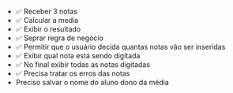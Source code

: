 - ✅ Receber 3 notas
- ✅ Calcular a media
- ✅ Exibir o resultado
- ✅ Seprar regra de negócio
- ✅ Permitir que o usuário decida  quantas notas vão ser inseridas
- ✅ Exibir qual nota está sendo digitada
- ✅ No final exibir todas as notas digitadas
- ✅ Precisa tratar os erros das notas
- Preciso salvar o nome do aluno dono da média